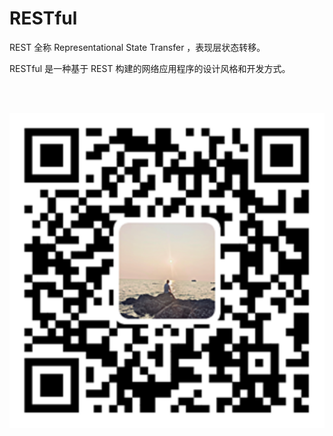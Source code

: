 # RESTful

REST 全称 Representational State Transfer ，表现层状态转移。

RESTful 是一种基于 REST 构建的网络应用程序的设计风格和开发方式。

<br><br>

<p align="center"><img src="manual-restful.svg"></p>